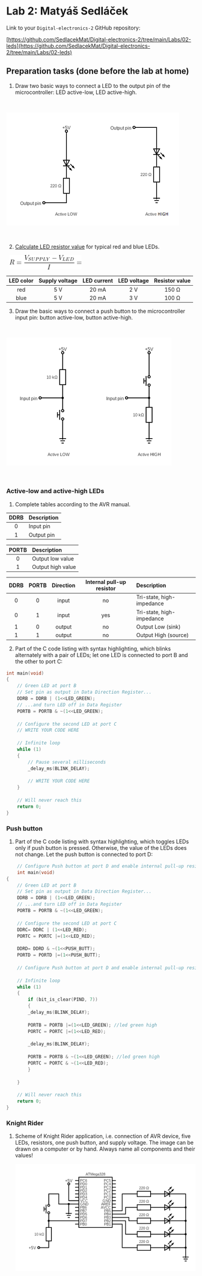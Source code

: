 # Lab 2: Matyáš Sedláček

Link to your `Digital-electronics-2` GitHub repository:

   [https://github.com/SedlacekMat/Digital-electronics-2/tree/main/Labs/02-leds](https://github.com/SedlacekMat/Digital-electronics-2/tree/main/Labs/02-leds)


## Preparation tasks (done before the lab at home)

1. Draw two basic ways to connect a LED to the output pin of the microcontroller: LED active-low, LED active-high.

&nbsp;

![LEDconnections](Images/LEDHighLow.png)

&nbsp;

2. [Calculate LED resistor value](https://electronicsclub.info/leds.htm) for typical red and blue LEDs.

&nbsp;
![ohms law](Images/ohms_law.png)
&nbsp;

| **LED color** | **Supply voltage** | **LED current** | **LED voltage** | **Resistor value** |
| :-: | :-: | :-: | :-: | :-: |
| red | 5&nbsp;V | 20&nbsp;mA | 2&nbsp;V | 150&nbsp;Ω |
| blue | 5&nbsp;V | 20&nbsp;mA | 3&nbsp;V | 100&nbsp;Ω |


3. Draw the basic ways to connect a push button to the microcontroller input pin: button active-low, button active-high.

&nbsp;

![ButtConnections](Images/ButtHighLow.png)

&nbsp;


### Active-low and active-high LEDs

1. Complete tables according to the AVR manual.

| **DDRB** | **Description** |
| :-: | :-- |
| 0 | Input pin |
| 1 | Output pin |

| **PORTB** | **Description** |
| :-: | :-- |
| 0 | Output low value |
| 1 | Output high value |

| **DDRB** | **PORTB** | **Direction** | **Internal pull-up resistor** | **Description** |
| :-: | :-: | :-: | :-: | :-- |
| 0 | 0 | input | no | Tri-state, high-impedance |
| 0 | 1 | input | yes | Tri-state, high-impedance |
| 1 | 0 | output | no | Output Low (sink) |
| 1 | 1 | output | no | Output High (source)|

2. Part of the C code listing with syntax highlighting, which blinks alternately with a pair of LEDs; let one LED is connected to port B and the other to port C:

```c
int main(void)
{
    // Green LED at port B
    // Set pin as output in Data Direction Register...
    DDRB = DDRB | (1<<LED_GREEN);
    // ...and turn LED off in Data Register
    PORTB = PORTB & ~(1<<LED_GREEN);

    // Configure the second LED at port C
    // WRITE YOUR CODE HERE

    // Infinite loop
    while (1)
    {
        // Pause several milliseconds
        _delay_ms(BLINK_DELAY);

        // WRITE YOUR CODE HERE
    }

    // Will never reach this
    return 0;
}
```


### Push button

1. Part of the C code listing with syntax highlighting, which toggles LEDs only if push button is pressed. Otherwise, the value of the LEDs does not change. Let the push button is connected to port D:

```c
    // Configure Push button at port D and enable internal pull-up resistor
    int main(void)
{
    // Green LED at port B
    // Set pin as output in Data Direction Register...
    DDRB = DDRB | (1<<LED_GREEN);
    // ...and turn LED off in Data Register
    PORTB = PORTB & ~(1<<LED_GREEN);

    // Configure the second LED at port C
	DDRC= DDRC | (1<<LED_RED);
	PORTC = PORTC |=(1<<LED_RED);

	DDRD= DDRD & ~(1<<PUSH_BUTT);
	PORTD = PORTD |=(1<<PUSH_BUTT);

    // Configure Push button at port D and enable internal pull-up resistor

    // Infinite loop
    while (1)
    {
        if (bit_is_clear(PIND, 7)) 
		{
		_delay_ms(BLINK_DELAY);

        PORTB = PORTB |=(1<<LED_GREEN); //led green high
		PORTC = PORTC |=(1<<LED_RED);
		
		_delay_ms(BLINK_DELAY);
		
		PORTB = PORTB & ~(1<<LED_GREEN); //led green high
		PORTC = PORTC & ~(1<<LED_RED);
		}

    }

    // Will never reach this
    return 0;
}
```


### Knight Rider

1. Scheme of Knight Rider application, i.e. connection of AVR device, five LEDs, resistors, one push button, and supply voltage. The image can be drawn on a computer or by hand. Always name all components and their values!

   ![knightRider](Images/KnightRider.png)
